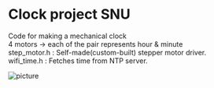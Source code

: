 # Clock project SNU
Code for making a mechanical clock  
4 motors -> each of the pair represents hour & minute  
step_motor.h : Self-made(custom-built) stepper motor driver.  
wifi_time.h : Fetches time from NTP server.  

![picture](https://github.com/user-attachments/assets/bac71a6d-06d0-44d4-b3a1-8180ea1770a5)
